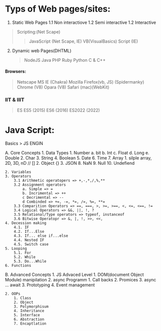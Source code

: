 # Typs of Web pages/sites:
1. Static Web Pages
1.1 Non interactiove
1.2 Semi interactive
1.2 Interactive
 > Scripting:(Net Scape)
 >> JavaScript (Net Scape, IE)
 >> VB(VisualBasics) Script (IE)
2. Dynamic web Pages(DHTML)
    > NodeJS
    > Java
    > PHP
    > Ruby
    > Python
    > C & C++

 #### Browsers:
 > Netscape
 > MS IE (Chakra)
 > Mozilla Firefox(vb, JS) (Spidermanky)
 > Chrome (V8)
 > Opara (V8)
 > Safari (mac)(WebKit)

### IIT & IIIT
 > ES
 > ES5 (2015)
 > ES6 (2016)
 > ES2022 (2022)


# Java Script:
Basics > JS ENGIN 

A. Core Concepts
    1. Data Types
        1. Number
            a. bit
            b. Int
            c. Float
            d. Long
            e. Double
        2. Char
        3. String
        4. Boolean
        5. Date
        6. Time
        7. Array
            1. silple array, 2D, 3D, nD // []
            2. Object {}
            3. JSON
        8. NaN
        9. Null
        10. Undefiend

    2. Variables
    3. Operators
        3.1 Arithmetic operatopers => +,-,*,/,%,**
        3.2 Assignment operators
            a. Simple => =
            b. Incrimental => ++
            c Decrimental => --
            d Combinded => +=, -=, *=, /=, %=, **=
        3.3 Comparition Operators => ==, ===, >, >=, >==, <, <=, <==, !=
        3.4 Logical Operators => &&, ||, !, ?
        3.5 Relational/Type operators => typeof, instanceof
        3.6 Bitwise Operatopr => &, |, !, >>, <<,
    4. Decession making
        4.1. IF
        4.2. If...Else
        4.3. If... else if...else
        4.4. Nested IF
        4.5. Switch case
    5. Looping
        5.1. For
        5.2. While
        5.3. Do...While
    6. Functions

B. Advanced Concepts
    1. JS Advaced Level
        1. DOM(document Object Module) manipilation
        2. async Programm
            1. Call backs
            2. Promices
            3. async ... await
        3. Prototyping
        4. Event management


    2. OOPs
        1. Class
        2. Object
        3. Polymorphisum
        4. Inheritance
        5. Interface
        6. Abstraction
        7. Encaptlation
    
